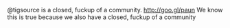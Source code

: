@tigsource is a closed, fuckup of a community. http://goo.gl/paun  We know this is true because we also have a closed, fuckup of a community
